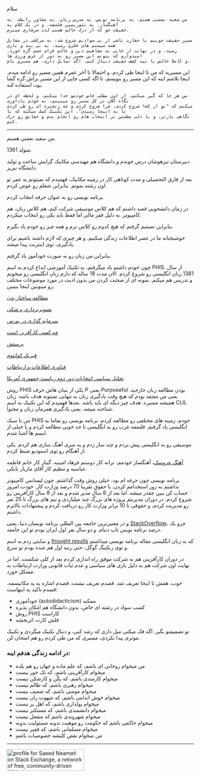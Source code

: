 <p>
    سلام

    من سعید نعمتی هستم. یه برنامه نویس. یه مدرس زبان. یه مشاور رابطه. یه آهنگساز. یه تئوریسین فلسفه. و در یک کلام یه
    حقیقت جو که از درک عالم هستی لذت سرشاری میبرم.

    مسیر حقیقت جوییم با حقارت ناشی از بی سوادیم شروع شد، به سرکشی در مقابل همه سیستم های فکری رسید، به بی بند و باری
    رسید، و در نهایت از جایی به مفاهیم دین و عالم فرای جسم گره خورد. امیدوارم که بتونم این مسیر رو به دور از غرض ورزی ها
    و کاملا خالص با نیت کشف حقیقت دنبال کنم. اگه تمایل داری، هم مسیرم باش.
</p>

<p>
    این مسیریه که من تا اینجا طی کردم، و احتمالا تا آخر عمرم همین مسیر رو ادامه میدم. اینجا تلاشم اینه که این مسیر رو
    بنویسم، تا اگه کسی جایی از این مسیر براش گره گشا بود، استفاده کنه.

    من هر جا که گیر میکنم، از اون مطلب خاص خودمو جدا میکنم، و لحظه ای در نگاه کلان تر کل مسیر رو میبینم. به خودم یادآوری
    میکنم که "تو از کجا شروع کردی، چرا شروع کردی و چه زنجیره ای رو طی کردی تا به اینجا رسیدی". این تکنیک کمک میکنه که با
    نگاهی بازتر، و با دلی مطمئن تر انتخاب هام رو انجام بدم و حقایق رو درک کنم.
</p>

<hr />

<p>من سعید نعمتی هستم.</p>
<p>متولد 1361.</p>
<p>دبیرستان تیزهوشان درس خوندم و دانشگاه هم مهندسی مکانیک گرایش ساخت و تولید دانشگاه تبریز.</p>
<p>بعد از فارق التحصیلی و مدت کوتاهی کار در زمینه مکانیک، فهمیدم که نمیتونم یه عمر تو اون رشته بمونم. بنابراین شغلم رو
    عوض کردم.</p>
<p>برنامه نویسی رو به عنوان حرفه انتخاب کردم.</p>
<p>در زمان دانشجویی قصد داشتم که هم کلاس موسیقی شرکت کنم، هم کلاس زبان، هم کامپیوتر. به دلیل فقر مالی اما فقط باید یکی
    رو انتخاب میکردم.</p>
<p>بنابراین تصمیم گرفتم که هیچ کدوم رو کلاس نرم و همه چیز رو خودم یاد بگیرم.</p>
<p>خوشبختانه ما در عصر اطلاعات زندگی میکنیم. و هر چیزی که لازم داشته باشیم برای یادگیری، توی اینترنت پیدا میشه.</p>
<p>بنابراین من زبان رو به صورت خودآموز یاد گرفتم.</p>
<p>چون خودم داشتم یاد میگرفتم، یه تکنیک آموزشی ابداع کردم به اسم PHIS. از سال 1381 زبان انگلیسی رو شروع کردم. الان مدت
    18 ساله که دارم زبان انگلیسی رو میخونم و تدریس هم میکنم. نمونه ای از صحبت کردن من بدون ادیت در مورد موضوعات مختلف رو
    میتونین اینجا ببینین.</p>
<p><a target="_blank" href="https://www.instagram.com/tv/CEtrkGQpYxc/">مطالعه ساختار بدن</a></p>
<p><a target="_blank" href="https://www.instagram.com/tv/CEyqSAuJ7Zi/">تصویربرداری پزشکی</a></p>
<p><a target="_blank" href="https://www.instagram.com/tv/CE1VFPepgc0/">سرمایه گذاری در بورس</a></p>
<p><a target="_blank" href="https://www.instagram.com/tv/CE56YsnlUBk/">چه کسی کارآفرین است</a></p>
<p><a target="_blank" href="https://www.instagram.com/tv/CE89JEbny6y/">پرستش</a></p>
<p><a target="_blank" href="https://www.instagram.com/tv/CFFh30vJbY1/">فیزیک کوانتوم</a></p>
<p><a target="_blank" href="https://www.instagram.com/tv/CFICAgApy89/">فناوری اطلاعات و ارتباطات</a></p>
<p><a target="_blank" href="https://www.instagram.com/tv/CFL-_IdJc5M/">تحلیل سیاسی انتخابات دور دوم ریاست جمهوری
        آمریکا</a></p>
<p>روش PHIS یکی از بنیان هاش حرف P یعنی Purposeful بودن مطالعه زبان خارجیه. یعنی من معتقد بودم که هیچ وقت یادگیری زبان
    به تنهایی نمیتونه هدف باشه. زبان همیشه مسیره. هدف چیز دیگه ای باید باشه. بعدها فهمیدم که این تکنیک به اسم CLIL
    شناخته میشه. یعنی یادگیری همزمان زبان و محتوا.</p>
<p>من با سبک PHIS خودم، زمینه های مختلفی رو مطالعه کردم. برنامه نویسی رو تماما به انگلیسی یاد گرفتم. فلسفه غرب رو به
    انگلیسی تا حد خوبی مطالعه کردم و با خیلی از ایسم ها آشنا شدم.</p>
<p>موسیقی رو به انگلیسی پیش بردم و چند ساز زدم و یه سری آهنگ سازی هم کردم. یکی از آهنگام رو توی استودیو ضبط کردم.</p>
<p><a target="_blank" href="/music/aroosak">آهنگ عروسک</a>، آهنگساز خودمم، ترانه کار دوستم فرهاد امینیه. گیتار کار خانم
    فاطمه عباسیه و تنظیم کار آقای مازیار بابکی.</p>
<p>برنامه نویسی چون حرفه ام بود، خیلی روش وقت گذاشتم. چون لیسانس کامپیوتر نداشتم به زور استخدامم کردن. با حقوق تقریبا 70
    درصد وزارت کار. خودت امروز حساب کن ببین چقدر میشه. اما بعد از 6 سال مدیر شدم و بعد از 8 سال کارآفرینی رو شروع کردم.
    در دوران مدیریتم پروژه های بزرگ چند میلیاردی و تیم های بزرگ تا 25 نفر رو مدیریت کردم، و حقوقی تا 10 برابر وزارت کار
    رو دریافت کردم و پیشنهادات بالاترم داشتم.</p>
<p>و در معتبرترین جامعه بین المللی برنامه نویسان دنیا، یعنی <a target="_blank"
        href="https://stackoverflow.com/users/811785/saeed-neamati">StackOverflow</a>، جزو یک درصد برنامه نویس تاپ
    دنیام. و دو سال نفر اول ایران بودم تو این جامعه.</p>
<p>و سایتی زدم به اسم <a target="_blank"
        href="http://web.archive.org/web/20110828170244/http://thoughtresults.com/">thought results</a> که به زبان
    انگلیسی مقاله برنامه نویسی میذاشتم و توی رنکینگ گوگل، حتی رتبه اول هم شده بودم تو سرچ.</p>
<p>در دوران کارآفرینی هم یه شرکت موفق راه اندازی کردم بعد از کلی شکست. اما در نهایت اون شرکت هم به دلیل بازی های سیاسی و
    عدم ثبات قانونی وزارت ارتباطات به مشکل خورد.</p>
<p>خوب، همش تا اینجا تعریف شد. قصدم تعریف نیست. قصدم اشاره به یه مکانیسمه. قصدم تاکید به اینهاست:</p>
<ul>
    <li>خودآموزی (autodidacticism) ممکنه</li>
    <li>کسب سواد در رشته ای خاص، بدون دانشگاه هم امکان پذیره</li>
    <li>روش PHIS کاراست</li>
    <li>فلش کارت اثربخشه</li>
</ul>
<p>تو تصمیمتو بگیر. اگه فک میکنی میل داری که رشد کنی، و دنبال تکنیک میگردی و تکنیک موثری پیدا نکردی، مسیری که من طی کردم
    رو هم امتحان کن.</p>
<h3>در ادامه زندگی هدفم اینه:</h3>
<ul>
    <li>من میخوام روحانی ای باشم، که علم ماده و جهان رو هم بلده</li>
    <li>میخوام کارآفرینی باشم، که تک خور نیست</li>
    <li>میخوام کارمندی باشم، که بِکّن و کارشکن نیست</li>
    <li>میخوام رهبری باشم، که ظالم نیست</li>
    <li>میخوام مومنی باشم، که ضعیف نیست</li>
    <li>میخوام خوش اندامی باشم، که شهوت ران نیست</li>
    <li>میخوام پولداری باشم، که اهل پز نیست</li>
    <li>میخوام دانشمندی باشم، که مستکبر نیست</li>
    <li>میخوام شهروندی باشم که منفعل نیست</li>
    <li>میخوام حاکمی باشم که حکومت رو موهبت ندونه مسئولیت بدونه</li>
    <li>میخوام مسلمانی باشم، که فقیر نیست</li>
    <li>من میخوام نقض کلیشه خصوصیات باشم</li>
</ul>

<hr />

<a href="https://stackexchange.com/users/429080/saeed-neamati"><img
        src="https://stackexchange.com/users/flair/429080.png" width="208" height="58"
        alt="profile for Saeed Neamati on Stack Exchange, a network of free, community-driven Q&amp;A sites"
        title="profile for Saeed Neamati on Stack Exchange, a network of free, community-driven Q&amp;A sites" /></a>